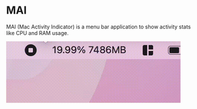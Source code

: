 # MAI

MAI (Mac Activity Indicator) is a menu bar application to show activity stats like CPU and RAM usage.

![Demo](./resources/demo.gif)
